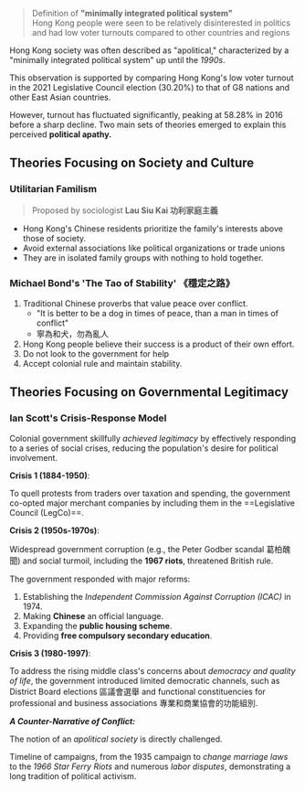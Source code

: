> Definition of **"minimally integrated political system"**  
> Hong Kong people were seen to be relatively disinterested in politics and had low voter turnouts compared to other countries and regions

Hong Kong society was often described as "apolitical," characterized by a "minimally integrated political system" up until the *1990s*.

This observation is supported by comparing Hong Kong's low voter turnout in the 2021 Legislative Council election (30.20%) to that of G8 nations and other East Asian countries.

However, turnout has fluctuated significantly, peaking at 58.28% in 2016 before a sharp decline. Two main sets of theories emerged to explain this perceived **political apathy.**

## Theories Focusing on Society and Culture

### Utilitarian Familism

> Proposed by sociologist **Lau Siu Kai 功利家庭主義**

- Hong Kong's Chinese residents prioritize the family's interests above those of society.  
- Avoid external associations like political organizations or trade unions
- They are in isolated family groups with nothing to hold together.

### Michael Bond's 'The Tao of Stability' 《穩定之路》

1. Traditional Chinese proverbs that value peace over conflict.
	- "It is better to be a dog in times of peace, than a man in times of conflict"
	- 寧為和犬，勿為亂人
2. Hong Kong people believe their success is a product of their own effort.
3. Do not look to the government for help
4. Accept colonial rule and maintain stability.

## Theories Focusing on Governmental Legitimacy

### Ian Scott's Crisis-Response Model

Colonial government skillfully *achieved legitimacy* by effectively responding to a series of social crises, reducing the population's desire for political involvement.

**Crisis 1 (1884-1950)**:

To quell protests from traders over taxation and spending, the government co-opted major merchant companies by including them in the ==Legislative Council (LegCo)==.

**Crisis 2 (1950s-1970s)**:

Widespread government corruption (e.g., the Peter Godber scandal 葛柏醜聞) and social turmoil, including the **1967 riots**, threatened British rule.

The government responded with major reforms:

1. Establishing the *Independent Commission Against Corruption (ICAC)* in 1974.
2. Making **Chinese** an official language.
3. Expanding the **public housing scheme**.
4. Providing **free compulsory secondary education**.

**Crisis 3 (1980-1997)**:

To address the rising middle class's concerns about *democracy and quality of life*, the government introduced limited democratic channels, such as District Board elections 區議會選舉 and functional constituencies for professional and business associations 專業和商業協會的功能組別.

***A Counter-Narrative of Conflict:***

The notion of an *apolitical society* is directly challenged.

Timeline of campaigns, from the 1935 campaign to *change marriage laws* to the *1966 Star Ferry Riots* and numerous *labor disputes*, demonstrating a long tradition of political activism.
